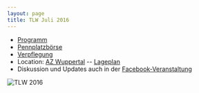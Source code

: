 ```yaml
---
layout: page
title: TLW Juli 2016
---
```


- [Programm](programm)
- [Pennplatzbörse](pennplatz)
- [Verpflegung](/2016-06-22-vegane-kuefa)
- Location: [AZ Wuppertal](http://www.az-wuppertal.de/) -- [Lageplan](http://www.openstreetmap.org/way/202253961#map=17/51.26364/7.14721)
- Diskussion und Updates auch in der [Facebook-Veranstaltung](https://www.facebook.com/events/951456631641233/)

![TLW 2016](/img/tlw2016-card.jpg)
